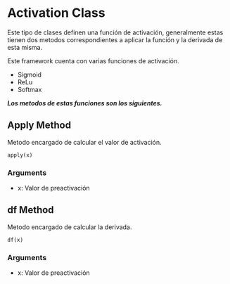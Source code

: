 # Activation Class

Este tipo de clases definen una función de activación, generalmente estas tienen dos metodos
correspondientes a aplicar la función y la derivada de esta misma.

Este framework cuenta con varias funciones de activación. 

- Sigmoid
- ReLu
- Softmax

***Los metodos de estas funciones son los siguientes.***

## Apply Method

Metodo encargado de calcular el valor de activación.

````
apply(x)
````

### Arguments

- x: Valor de preactivación


## df Method

Metodo encargado de calcular la derivada.

````
df(x)
````

### Arguments

- x: Valor de preactivación


